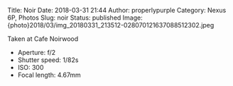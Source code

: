 Title: Noir
Date: 2018-03-31 21:44
Author: properlypurple
Category: Nexus 6P, Photos
Slug: noir
Status: published
Image: {photo}2018/03/img_20180331_213512-028070121637088512302.jpeg

Taken at Cafe Noirwood


-   Aperture: f/2
-   Shutter speed: 1/82s
-   ISO: 300
-   Focal length: 4.67mm
